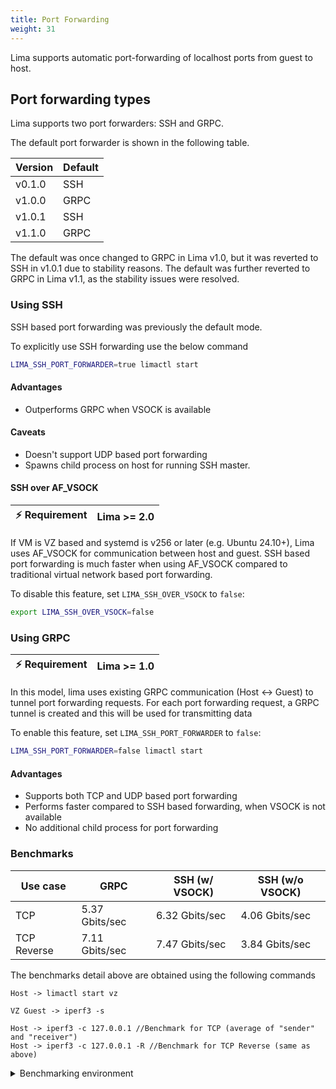 ```yaml
---
title: Port Forwarding
weight: 31
---
```


Lima supports automatic port-forwarding of localhost ports from guest to host.

## Port forwarding types

Lima supports two port forwarders: SSH and GRPC.

The default port forwarder is shown in the following table.

| Version | Default |
| --------| ------- |
| v0.1.0  | SSH     |
| v1.0.0  | GRPC    |
| v1.0.1  | SSH     |
| v1.1.0  | GRPC    |

The default was once changed to GRPC in Lima v1.0, but it was reverted to SSH in v1.0.1 due to stability reasons.
The default was further reverted to GRPC in Lima v1.1, as the stability issues were resolved.

### Using SSH

SSH based port forwarding was previously the default mode.

To explicitly use SSH forwarding use the below command

```bash
LIMA_SSH_PORT_FORWARDER=true limactl start
```

#### Advantages

- Outperforms GRPC when VSOCK is available

#### Caveats

- Doesn't support UDP based port forwarding
- Spawns child process on host for running SSH master.

#### SSH over AF_VSOCK

| ⚡ Requirement | Lima >= 2.0 |
|---------------|-------------|

If VM is VZ based and systemd is v256 or later (e.g. Ubuntu 24.10+), Lima uses AF_VSOCK for communication between host and guest.
SSH based port forwarding is much faster when using AF_VSOCK compared to traditional virtual network based port forwarding.

To disable this feature, set `LIMA_SSH_OVER_VSOCK` to `false`:

```bash
export LIMA_SSH_OVER_VSOCK=false
```

### Using GRPC

| ⚡ Requirement | Lima >= 1.0 |
|---------------|-------------|

In this model, lima uses existing GRPC communication (Host <-> Guest) to tunnel port forwarding requests.
For each port forwarding request, a GRPC tunnel is created and this will be used for transmitting data

To enable this feature, set `LIMA_SSH_PORT_FORWARDER` to `false`:

```bash
LIMA_SSH_PORT_FORWARDER=false limactl start
```

#### Advantages

- Supports both TCP and UDP based port forwarding
- Performs faster compared to SSH based forwarding, when VSOCK is not available
- No additional child process for port forwarding

### Benchmarks

<!-- When updating the benchmark result, make sure to update the benchmarking environment too -->

| Use case    | GRPC           | **SSH (w/ VSOCK)** | SSH (w/o VSOCK) |
|-------------|----------------|--------------------|-----------------|
| TCP         | 5.37 Gbits/sec | 6.32 Gbits/sec     | 4.06 Gbits/sec  |
| TCP Reverse | 7.11 Gbits/sec | 7.47 Gbits/sec     | 3.84 Gbits/sec  |

The benchmarks detail above are obtained using the following commands

```
Host -> limactl start vz

VZ Guest -> iperf3 -s

Host -> iperf3 -c 127.0.0.1 //Benchmark for TCP (average of "sender" and "receiver")
Host -> iperf3 -c 127.0.0.1 -R //Benchmark for TCP Reverse (same as above)
```

<details>
<summary>Benchmarking environment</summary>
<p>

- Lima version: 2.0.0-alpha.2
- Guest: Ubuntu 25.04
  - OpenSSH 9.9p1
  - iperf 3.18
- Host: macOS 26.0.1
  - OpenSSH 10.0p2
  - iperf 3.19.1 (Homebrew)
- Hardware: MacBook Pro 2024 (M4 Max, 128 GiB)

</p>
</details>